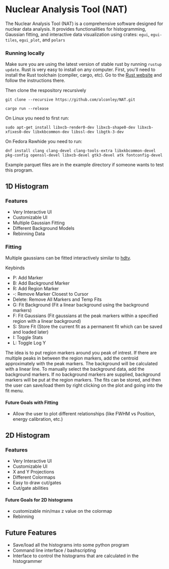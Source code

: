 # Nuclear Analysis Tool (NAT)

The Nuclear Analysis Tool (NAT) is a comprehensive software designed for nuclear data analysis. It provides functionalities for histogramming, Gaussian fitting, and interactive data visualization using crates: `egui`, `egui-tiles`, `egui_plot`, and `polars`

### Running locally

Make sure you are using the latest version of stable rust by running `rustup update`. Rust is very easy to install on any computer. First, you'll need to install the Rust toolchain (compiler, cargo, etc). Go to the [Rust website](https://www.rust-lang.org/tools/install) and follow the instructions there.

Then clone the respository recursively

`git clone --recursive https://github.com/alconley/NAT.git`

`cargo run --release`

On Linux you need to first run:

`sudo apt-get install libxcb-render0-dev libxcb-shape0-dev libxcb-xfixes0-dev libxkbcommon-dev libssl-dev libgtk-3-dev`

On Fedora Rawhide you need to run:

`dnf install clang clang-devel clang-tools-extra libxkbcommon-devel pkg-config openssl-devel libxcb-devel gtk3-devel atk fontconfig-devel`

Example parquet files are in the example directory if someone wants to test this program.

## 1D Histogram

### Features

- Very Interactive UI
- Customizable UI
- Multiple Gaussian Fitting
- Different Background Models
- Rebinning Data

### Fitting

Multiple gaussians can be fitted interactively similar to [hdtv](https://github.com/janmayer/hdtv).

Keybinds

- P: Add Marker
- B: Add Background Marker
- R: Add Region Marker
- -: Remove Marker Closest to Cursor
- Delete: Remove All Markers and Temp Fits
- G: Fit Background (Fit a linear background using the background markers)
- F: Fit Gaussians (Fit gaussians at the peak markers within a specified region with a linear background)
- S: Store Fit (Store the current fit as a permanent fit which can be saved and loaded later)
- I: Toggle Stats
- L: Toggle Log Y

The idea is to put region markers around you peak of intrest. If there are multiple peaks in between the region markers, add the centroid approximately with the peak markers. The background will be calculated with a linear line. To manually select the background data, add the background markers. If no background markers are supplied, background markers will be put at the region markers. The fits can be stored, and then the user can save/load them by right clicking on the plot and going into the fit menu.

#### Future Goals with Fitting

- Allow the user to plot different relationships (like FWHM vs Position, energy calibration, etc.)

## 2D Histogram

### Features

- Very Interactive UI
- Customizable UI
- X and Y Projections
- Different Colormaps
- Easy to draw cut/gates
- Cut/gate abilities

#### Future Goals for 2D histograms

- customizable min/max z value on the colormap
- Rebinning

## Future Features

- Save/load all the histograms into some python program
- Command line interface / bashscripting
- Interface to control the histograms that are calculated in the histogrammer